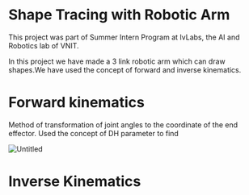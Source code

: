 # Shape Tracing with Robotic Arm
This project was part of Summer Intern Program at IvLabs, the AI and Robotics lab of VNIT.


In this project we have made a 3 link robotic arm which can draw shapes.We have used the concept of forward and inverse kinematics. 


# Forward kinematics
Method of transformation of joint angles to the coordinate of the end effector.
Used the concept of DH parameter to find

![Untitled](https://user-images.githubusercontent.com/108993449/197388420-f2e78226-776f-4065-b925-2b68d35d149c.png)

# Inverse Kinematics


